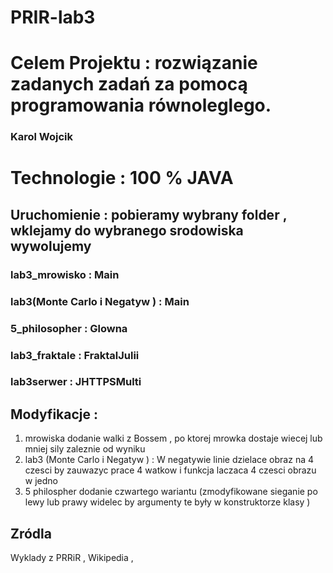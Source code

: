 # PRIR-lab3

# Celem Projektu :  rozwiązanie zadanych zadań za pomocą programowania równoleglego.

### Karol Wojcik

# Technologie :  100 % JAVA 

## Uruchomienie :  pobieramy wybrany folder , wklejamy do wybranego srodowiska wywolujemy 
  ### lab3_mrowisko  :  Main
  ### lab3(Monte Carlo i Negatyw )   :  Main 
  ### 5_philosopher  : Glowna 
  ### lab3_fraktale :  FraktalJulii
  ### lab3serwer : JHTTPSMulti
 
## Modyfikacje :

1) mrowiska dodanie walki z Bossem , po ktorej mrowka dostaje wiecej lub mniej sily zaleznie od wyniku 
2) lab3 (Monte Carlo i Negatyw )  : W negatywie linie dzielace obraz na 4 czesci by zauwazyc prace 4 watkow i funkcja laczaca  4 czesci obrazu w jedno 
3) 5 philospher dodanie czwartego wariantu (zmodyfikowane sieganie po lewy lub prawy widelec by argumenty te były w konstruktorze klasy )

## Zródla 

Wyklady z PRRiR , Wikipedia , 

  
  

